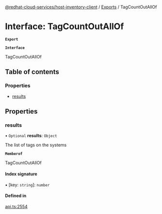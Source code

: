 [@redhat-cloud-services/host-inventory-client](../README.md) / [Exports](../modules.md) / TagCountOutAllOf

# Interface: TagCountOutAllOf

**`Export`**

**`Interface`**

TagCountOutAllOf

## Table of contents

### Properties

- [results](TagCountOutAllOf.md#results)

## Properties

### results

• `Optional` **results**: `Object`

The list of tags on the systems

**`Memberof`**

TagCountOutAllOf

#### Index signature

▪ [key: `string`]: `number`

#### Defined in

[api.ts:2554](https://github.com/RedHatInsights/javascript-clients/blob/master/packages/host-inventory/api.ts#L2554)
